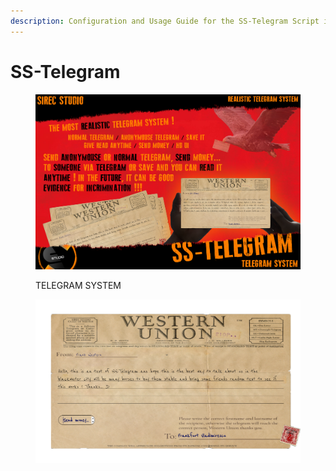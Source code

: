 ```yaml
---
description: Configuration and Usage Guide for the SS-Telegram Script in RedM
---
```


# SS-Telegram

<figure><img src="../.gitbook/assets/TELEGRAM (1).png" alt=""><figcaption><p>TELEGRAM SYSTEM</p></figcaption></figure>

<figure><img src="../.gitbook/assets/gfddgfdgfdfgdf.png" alt=""><figcaption></figcaption></figure>

